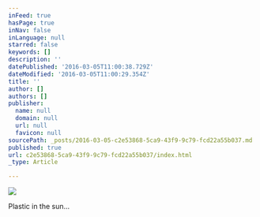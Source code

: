 ```yaml
---
inFeed: true
hasPage: true
inNav: false
inLanguage: null
starred: false
keywords: []
description: ''
datePublished: '2016-03-05T11:00:38.729Z'
dateModified: '2016-03-05T11:00:29.354Z'
title: ''
author: []
authors: []
publisher:
  name: null
  domain: null
  url: null
  favicon: null
sourcePath: _posts/2016-03-05-c2e53868-5ca9-43f9-9c79-fcd22a55b037.md
published: true
url: c2e53868-5ca9-43f9-9c79-fcd22a55b037/index.html
_type: Article

---
```

![](https://the-grid-user-content.s3-us-west-2.amazonaws.com/85892a61-4c9d-40cd-9caf-69ef540a8208.jpg)

Plastic in the sun...